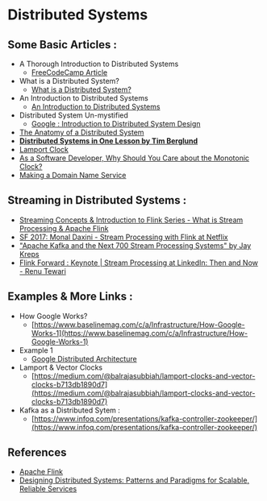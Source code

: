 # Distributed Systems 

## Some Basic Articles : 

- A Thorough Introduction to Distributed Systems
  - [FreeCodeCamp Article](https://www.freecodecamp.org/news/a-thorough-introduction-to-distributed-systems-3b91562c9b3c/#:~:text=A%20distributed%20system%20in%20its,affecting%20the%20whole%20system's%20uptime.)
- What is a Distributed System? 
  - [What is a Distributed System?](https://blog.stackpath.com/distributed-system/) 
- An Introduction to Distributed Systems
  - [An Introduction to Distributed Systems](http://webdam.inria.fr/Jorge/html/wdmch15.html)
- Distributed System Un-mystified 
  - [Google : Introduction to Distributed System Design](https://www.hpcs.cs.tsukuba.ac.jp/~tatebe/lecture/h23/dsys/dsd-tutorial.html#Design) 
- [The Anatomy of a Distributed System](https://www.youtube.com/watch?v=1TIzPL4878Q)
- [**Distributed Systems in One Lesson by Tim Berglund**](https://www.youtube.com/watch?v=Y6Ev8GIlbxc)
- [Lamport Clock](https://martinfowler.com/articles/patterns-of-distributed-systems/lamport-clock.html)
- [As a Software Developer, Why Should You Care about the Monotonic Clock?](https://itnext.io/as-a-software-developer-why-should-you-care-about-the-monotonic-clock-7d9c8533595c)
- [Making a Domain Name Service](https://circleid.com/posts/the_design_of_the_domain_name_system_part_i)

## Streaming in Distributed Systems : 

- [Streaming Concepts & Introduction to Flink Series - What is Stream Processing & Apache Flink](https://www.youtube.com/watch?v=ZU1r7uEAO7o)
- [SF 2017: Monal Daxini - Stream Processing with Flink at Netflix](https://www.youtube.com/watch?v=sPB8w-YXX1s)
- ["Apache Kafka and the Next 700 Stream Processing Systems" by Jay Kreps](https://www.youtube.com/watch?v=9RMOc0SwRro)
- [Flink Forward : Keynote | Stream Processing at LinkedIn: Then and Now - Renu Tewari](https://www.youtube.com/watch?v=ukrEShAOJtI)

## Examples & More Links : 

- How Google Works? 
  - [https://www.baselinemag.com/c/a/Infrastructure/How-Google-Works-1](https://www.baselinemag.com/c/a/Infrastructure/How-Google-Works-1)
- Example 1
  - [Google Distributed Architecture](http://highscalability.com/google-architecture)
- Lamport & Vector Clocks 
  - [https://medium.com/@balrajasubbiah/lamport-clocks-and-vector-clocks-b713db1890d7](https://medium.com/@balrajasubbiah/lamport-clocks-and-vector-clocks-b713db1890d7)
- Kafka as a Distributed Sytem :
  - [https://www.infoq.com/presentations/kafka-controller-zookeeper/](https://www.infoq.com/presentations/kafka-controller-zookeeper/)

## References

- [Apache Flink](https://www.youtube.com/watch?v=Z4Gx7SP1E14)
- [Designing Distributed Systems: Patterns and Paradigms for Scalable, Reliable Services](https://www.amazon.in/Designing-Distributed-Systems-Brendan-Burns/dp/1491983647)
